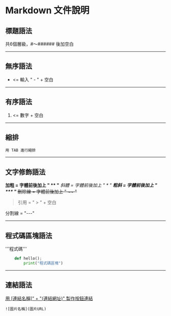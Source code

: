 # Markdown 文件說明

## 標題語法

共6個層級，#～###### 後加空白

---

## 無序語法

- <= 輸入 " - " + 空白

---

## 有序語法

1. <= 數字 + 空白

---

## 縮排

    用 TAB 進行縮排

---

## 文字修飾語法

**加粗 = 字體前後加上 " ** "**
*斜體 = 字體前後加上 " * "*
***粗斜 = 字體前後加上 " *** "***
~~刪除線 = 字體前後加上 " ~~ "~~
> 引用 = " > " + 空白

分割線 = "---"

---

## 程式碼區塊語法

'''程式碼'''

```python
    def hello();
        print("程式碼區塊")
```

---

## 連結語法

[用 [連結名稱]" + "(連結網址)" 製作按鈕連結](http:\\www.google.com)

`![圖片名稱](圖片URL)`